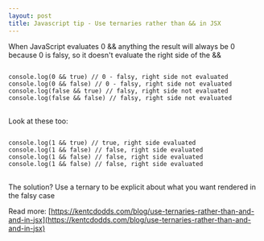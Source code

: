 ```yaml
---
layout: post
title: Javascript tip - Use ternaries rather than && in JSX
---
```


When JavaScript evaluates 0 && anything the result will always be 0 because 0 is falsy, so it doesn't evaluate the right side of the &&

<pre>
<code>
console.log(0 && true) // 0 - falsy, right side not evaluated
console.log(0 && false) // 0 - falsy, right side not evaluated
console.log(false && true) // falsy, right side not evaluated
console.log(false && false) // falsy, right side not evaluated
</code>
</pre>

Look at these too:

<pre>
<code>
console.log(1 && true) // true, right side evaluated
console.log(1 && false) // false, right side evaluated
console.log(1 && false) // false, right side evaluated
console.log(1 && false) // false, right side evaluated
</code>
</pre>

The solution? Use a ternary to be explicit about what you want rendered in the falsy case

Read more: [https://kentcdodds.com/blog/use-ternaries-rather-than-and-and-in-jsx](https://kentcdodds.com/blog/use-ternaries-rather-than-and-and-in-jsx)
